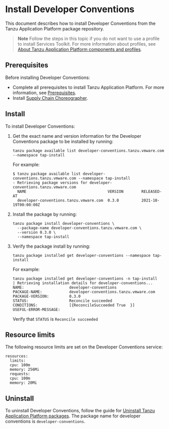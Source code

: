 # Install Developer Conventions

This document describes how to install Developer Conventions
from the Tanzu Application Platform package repository.

> **Note** Follow the steps in this topic if you do not want to use a profile to install
> Services Toolkit.
> For more information about profiles, see
> [About Tanzu Application Platform components and profiles](../about-package-profiles.hbs.md).

## <a id='dc-prereqs'></a>Prerequisites

Before installing Developer Conventions:

- Complete all prerequisites to install Tanzu Application Platform. For more information, see [Prerequisites](../prerequisites.md).
- Install [Supply Chain Choreographer](../scc/install-scc.md).

## <a id='dc-install'></a>Install

To install Developer Conventions:

1. Get the exact name and version information for the Developer Conventions package to be installed
by running:

    ```console
    tanzu package available list developer-conventions.tanzu.vmware.com --namespace tap-install
    ```

    For example:

    ```console
    $ tanzu package available list developer-conventions.tanzu.vmware.com --namespace tap-install
    - Retrieving package versions for developer-conventions.tanzu.vmware.com
      NAME                                    VERSION        RELEASED-AT
      developer-conventions.tanzu.vmware.com  0.3.0          2021-10-19T00:00:00Z
    ```

1. Install the package by running:

    ```console
    tanzu package install developer-conventions \
      --package-name developer-conventions.tanzu.vmware.com \
      --version 0.3.0 \
      --namespace tap-install
    ```

1. Verify the package install by running:

    ```console
    tanzu package installed get developer-conventions --namespace tap-install
    ```

    For example:

    ```console
    tanzu package installed get developer-conventions -n tap-install
    | Retrieving installation details for developer-conventions...
    NAME:                    developer-conventions
    PACKAGE-NAME:            developer-conventions.tanzu.vmware.com
    PACKAGE-VERSION:         0.3.0
    STATUS:                  Reconcile succeeded
    CONDITIONS:              [{ReconcileSucceeded True  }]
    USEFUL-ERROR-MESSAGE:
    ```

    Verify that `STATUS` is `Reconcile succeeded`

## <a id='resource-limits'></a>Resource limits

The following resource limits are set on the Developer Conventions service:

```
resources:
  limits:
  cpu: 100m
  memory: 256Mi
  requests:
  cpu: 100m
  memory: 20Mi
```

## <a id='uninstalling'></a>Uninstall

To uninstall Developer Conventions, follow the guide for [Uninstall Tanzu Application Platform packages](../uninstall.md). The package name for developer conventions is `developer-conventions`.
